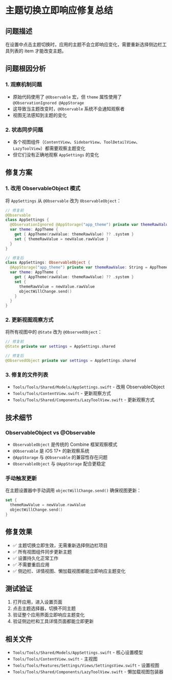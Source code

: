 # 主题切换立即响应修复总结

## 问题描述

在设置中点击主题切换时，应用的主题不会立即响应变化，需要重新选择侧边栏工具列表的 item 才能改变主题。

## 问题根因分析

### 1. 观察机制问题

- 原始代码使用了 `@Observable` 宏，但 `theme` 属性使用了 `@ObservationIgnored @AppStorage`
- 这导致当主题改变时，`@Observable` 系统不会通知观察者
- 视图无法感知到主题的变化

### 2. 状态同步问题

- 各个视图组件（`ContentView`、`SidebarView`、`ToolDetailView`、`LazyToolView`）都需要观察主题变化
- 但它们没有正确地观察 `AppSettings` 的变化

## 修复方案

### 1. 改用 ObservableObject 模式

将 `AppSettings` 从 `@Observable` 改为 `ObservableObject`：

```swift
// 修复前
@Observable
class AppSettings {
  @ObservationIgnored @AppStorage("app_theme") private var themeRawValue: String = AppTheme.system.rawValue
  var theme: AppTheme {
    get { AppTheme(rawValue: themeRawValue) ?? .system }
    set { themeRawValue = newValue.rawValue }
  }
}

// 修复后
class AppSettings: ObservableObject {
  @AppStorage("app_theme") private var themeRawValue: String = AppTheme.system.rawValue
  var theme: AppTheme {
    get { AppTheme(rawValue: themeRawValue) ?? .system }
    set {
      themeRawValue = newValue.rawValue
      objectWillChange.send()
    }
  }
}
```

### 2. 更新视图观察方式

将所有视图中的 `@State` 改为 `@ObservedObject`：

```swift
// 修复前
@State private var settings = AppSettings.shared

// 修复后
@ObservedObject private var settings = AppSettings.shared
```

### 3. 修复的文件列表

- `Tools/Tools/Shared/Models/AppSettings.swift` - 改用 ObservableObject
- `Tools/Tools/ContentView.swift` - 更新观察方式
- `Tools/Tools/Shared/Components/LazyToolView.swift` - 更新观察方式

## 技术细节

### ObservableObject vs @Observable

- `ObservableObject` 是传统的 Combine 框架观察模式
- `@Observable` 是 iOS 17+ 的新观察系统
- `@AppStorage` 与 `@Observable` 的兼容性存在问题
- `ObservableObject` 与 `@AppStorage` 配合更稳定

### 手动触发更新

在主题设置器中手动调用 `objectWillChange.send()` 确保视图更新：

```swift
set {
  themeRawValue = newValue.rawValue
  objectWillChange.send()
}
```

## 修复效果

- ✅ 主题切换立即生效，无需重新选择侧边栏项目
- ✅ 所有视图组件同步更新主题
- ✅ 设置持久化正常工作
- ✅ 不需要重启应用
- ✅ 侧边栏、详情视图、懒加载视图都能立即响应主题变化

## 测试验证

1. 打开应用，进入设置页面
2. 点击主题选择器，切换不同主题
3. 验证整个应用界面立即响应主题变化
4. 验证侧边栏和工具详情页面都能立即更新

## 相关文件

- `Tools/Tools/Shared/Models/AppSettings.swift` - 核心设置模型
- `Tools/Tools/ContentView.swift` - 主视图
- `Tools/Tools/Features/Settings/Views/SettingsView.swift` - 设置视图
- `Tools/Tools/Shared/Components/LazyToolView.swift` - 懒加载视图包装器
